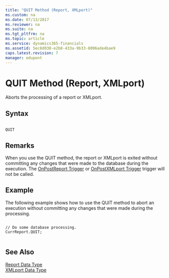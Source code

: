 ```yaml
---
title: "QUIT Method (Report, XMLport)"
ms.custom: na
ms.date: 07/13/2017
ms.reviewer: na
ms.suite: na
ms.tgt_pltfrm: na
ms.topic: article
ms.service: dynamics365-financials
ms.assetid: 5ec8d038-e2b8-433a-9b33-8096ade4bae9
caps.latest.revision: 7
manager: edupont
---
```


 

# QUIT Method (Report, XMLport)
Aborts the processing of a report or XMLport.  
  
## Syntax  
  
```  
  
QUIT  
```  
  
## Remarks  
 When you use the QUIT method, the report or XMLport is exited without committing any changes that were made to the database during the execution. The [OnPostReport Trigger](../triggers/devenv-OnPostReport-Trigger.md) or [OnPostXMLport Trigger](../triggers/devenv-OnPostXMLport-Trigger.md) trigger will not be called.  
  
## Example  
 The following example shows how to use the QUIT method to abort an execution without committing any changes that were made during the processing.  
  
```  
  
// Do some database processing.  
CurrReport.QUIT;  
  
```  
  
## See Also  
 [Report Data Type](../datatypes/devenv-Report-Data-Type.md)   
 [XMLport Data Type](../datatypes/devenv-XMLport-Data-Type.md)